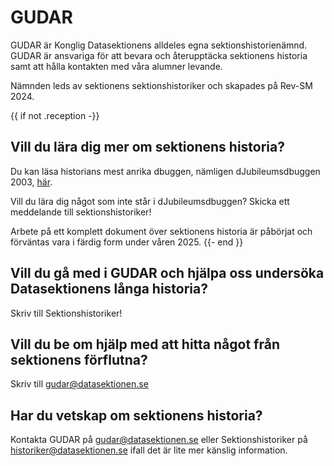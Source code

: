 # GUDAR
GUDAR är Konglig Datasektionens alldeles egna sektionshistorienämnd. GUDAR är ansvariga för att bevara och återupptäcka sektionens historia samt att hålla kontakten med våra alumner levande.

Nämnden leds av sektionens sektionshistoriker och skapades på Rev-SM 2024.

{{ if not .reception -}}
## Vill du lära dig mer om sektionens historia?
Du kan läsa historians mest anrika dbuggen, nämligen dJubileumsdbuggen 2003, [här](https://drive.google.com/file/d/1KtwHZV6gomddOlRXftlC1zfszmEEGvce/view?usp=sharing).

Vill du lära dig något som inte står i dJubileumsdbuggen? Skicka ett meddelande till sektionshistoriker!

Arbete på ett komplett dokument över sektionens historia är påbörjat och förväntas vara i färdig form under våren 2025.
{{- end }}

## Vill du gå med i GUDAR och hjälpa oss undersöka Datasektionens långa historia?
Skriv till Sektionshistoriker!

## Vill du be om hjälp med att hitta något från sektionens förflutna?
Skriv till [gudar@datasektionen.se](mailto:gudar@datasektionen..se)

## Har du vetskap om sektionens historia?
Kontakta GUDAR på [gudar@datasektionen.se](mailto:gudar@datasektionen.se) eller Sektionshistoriker på [historiker@datasektionen.se](mailto:historiker@datasektionen.se) ifall det är lite mer känslig information.
